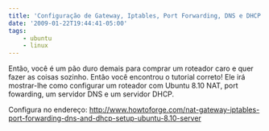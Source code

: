 ```yaml
---
title: 'Configuração de Gateway, Iptables, Port Forwarding, DNS e DHCP no Ubuntu Server 8.10'
date: '2009-01-22T19:44:41-05:00'
tags:
    - ubuntu
    - linux
---
```


<span onmouseout="_tipoff()" onmouseover="_tipon(this)">Então, você é um pão duro demais para comprar um roteador caro e quer fazer as coisas sozinho.</span> Então você encontrou o tutorial correto! <span onmouseout="_tipoff()" onmouseover="_tipon(this)"><span class="google-src-text" style="direction: ltr; text-align: left;">Ele </span>irá mostrar-lhe como configurar um roteador com Ubuntu 8.10 NAT, port fowarding, um servidor DNS e um servidor DHCP.</span>

<span onmouseout="_tipoff()" onmouseover="_tipon(this)">Configura no endereço: <http://www.howtoforge.com/nat-gateway-iptables-port-forwarding-dns-and-dhcp-setup-ubuntu-8.10-server>  
</span>
